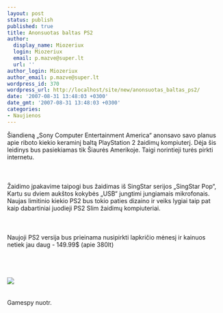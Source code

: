 ```yaml
---
layout: post
status: publish
published: true
title: Anonsuotas baltas PS2
author:
  display_name: Miozeriux
  login: Miozeriux
  email: p.mazve@super.lt
  url: ''
author_login: Miozeriux
author_email: p.mazve@super.lt
wordpress_id: 370
wordpress_url: http://localhost/site/new/anonsuotas_baltas_ps2/
date: '2007-08-31 13:48:03 +0300'
date_gmt: '2007-08-31 13:48:03 +0300'
categories:
- Naujienos
---
```

<p>Šiandieną „Sony Computer Entertainment America“ anonsavo savo planus apie riboto kiekio keraminį baltą PlayStation 2 žaidimų kompiuterį. Dėja šis leidinys bus pasiekiamas tik Šiaurės Amerikoje. Taigi norintieji turės pirkti internetu.<br />
<br><br />
<br>Žaidimo įpakavime taipogi bus žaidimas iš SingStar serijos „SingStar Pop“, Kartu su dviem aukštos kokybės „USB“ jungtimi jungiamais mikrofonais. Naujas limitinio kiekio PS2 bus tokio paties dizaino ir veiks lygiai taip pat kaip dabartiniai juodieji PS2 Slim žaidimų kompiuteriai.<br />
<br><br />
<br>Naujoji PS2 versija bus prieinama nusipirkti lapkričio mėnesį ir kainuos netiek jau daug - 149.99$ (apie 380lt)<br />
<br><br />
<br><br><img src="http://ps2media.gamespy.com/ps2/image/article/817/817069/singstar-pop-20070830035949859-000.jpg"><br><br />
<br>Gamespy nuotr.<br />
<br> </p>
